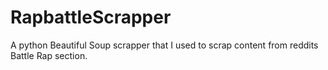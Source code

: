 RapbattleScrapper
=================
A python Beautiful Soup scrapper that I used to scrap content from reddits Battle Rap section.
